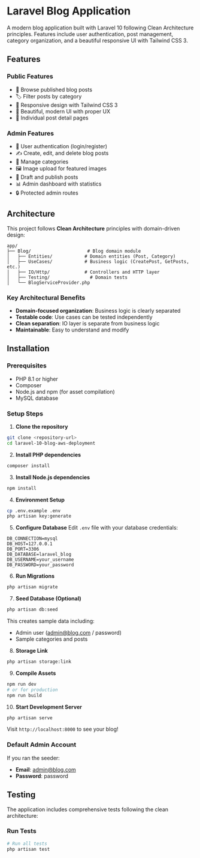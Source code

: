 # Laravel Blog Application

A modern blog application built with Laravel 10 following Clean Architecture principles. Features include user authentication, post management, category organization, and a beautiful responsive UI with Tailwind CSS 3.

## Features

### Public Features
- 📖 Browse published blog posts
- 🏷️ Filter posts by category
- 📱 Responsive design with Tailwind CSS 3
- 🎨 Beautiful, modern UI with proper UX
- 📄 Individual post detail pages

### Admin Features
- 🔐 User authentication (login/register)
- ✍️ Create, edit, and delete blog posts
- 📁 Manage categories
- 🖼️ Image upload for featured images
- 📝 Draft and publish posts
- 📊 Admin dashboard with statistics
- 🔒 Protected admin routes

## Architecture

This project follows **Clean Architecture** principles with domain-driven design:

```
app/
├── Blog/                     # Blog domain module
│   ├── Entities/            # Domain entities (Post, Category)
│   ├── UseCases/            # Business logic (CreatePost, GetPosts, etc.)
│   ├── IO/Http/             # Controllers and HTTP layer
│   ├── Testing/               # Domain tests
│   └── BlogServiceProvider.php
```

### Key Architectural Benefits
- **Domain-focused organization**: Business logic is clearly separated
- **Testable code**: Use cases can be tested independently
- **Clean separation**: IO layer is separate from business logic
- **Maintainable**: Easy to understand and modify

## Installation

### Prerequisites
- PHP 8.1 or higher
- Composer
- Node.js and npm (for asset compilation)
- MySQL database

### Setup Steps

1. **Clone the repository**
```bash
git clone <repository-url>
cd laravel-10-blog-aws-deployment
```

2. **Install PHP dependencies**
```bash
composer install
```

3. **Install Node.js dependencies**
```bash
npm install
```

4. **Environment Setup**
```bash
cp .env.example .env
php artisan key:generate
```

5. **Configure Database**
Edit `.env` file with your database credentials:
```env
DB_CONNECTION=mysql
DB_HOST=127.0.0.1
DB_PORT=3306
DB_DATABASE=laravel_blog
DB_USERNAME=your_username
DB_PASSWORD=your_password
```

6. **Run Migrations**
```bash
php artisan migrate
```

7. **Seed Database (Optional)**
```bash
php artisan db:seed
```
This creates sample data including:
- Admin user (admin@blog.com / password)
- Sample categories and posts

8. **Storage Link**
```bash
php artisan storage:link
```

9. **Compile Assets**
```bash
npm run dev
# or for production
npm run build
```

10. **Start Development Server**
```bash
php artisan serve
```

Visit `http://localhost:8000` to see your blog!


### Default Admin Account
If you ran the seeder:
- **Email**: admin@blog.com
- **Password**: password

## Testing

The application includes comprehensive tests following the clean architecture:

### Run Tests
```bash
# Run all tests
php artisan test
